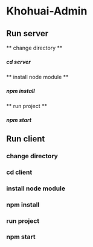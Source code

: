 # Khohuai-Admin

## Run server

** change directory **
  ##### cd server 
** install node module **
  ##### npm install
** run project **
  ##### npm start
  
  
## Run client

### change directory
  ### cd client
### install node module
  ### npm install
### run project
  ### npm start
  
